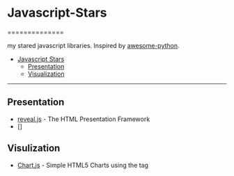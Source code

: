 # Javascript-Stars
==============

my stared javascript libraries. Inspired by [awesome-python](https://github.com/vinta/awesome-python).

- [Javascript Stars](#angular-stars)
    - [Presentation](#presentation)
    - [Visualization](#visualization)

---

## Presentation

* [reveal.js](https://github.com/hakimel/reveal.js) - The HTML Presentation Framework
* []

## Visulization
* [Chart.js](https://github.com/nnnick/Chart.js) - Simple HTML5 Charts using the <canvas> tag

